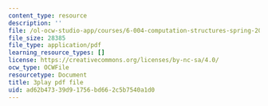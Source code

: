 ```yaml
---
content_type: resource
description: ''
file: /ol-ocw-studio-app/courses/6-004-computation-structures-spring-2017/ad62b47339d91756bd662c5b7540a1d0_9M0dd86FUoA.pdf
file_size: 28385
file_type: application/pdf
learning_resource_types: []
license: https://creativecommons.org/licenses/by-nc-sa/4.0/
ocw_type: OCWFile
resourcetype: Document
title: 3play pdf file
uid: ad62b473-39d9-1756-bd66-2c5b7540a1d0
---
```

